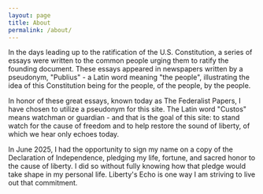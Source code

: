 ```yaml
---
layout: page
title: About
permalink: /about/
---
```

In the days leading up to the ratification of the U.S. Constitution, a series of essays were written to the common people urging them to ratify the founding document.  These essays appeared in newspapers written by a pseudonym, "Publius" - a Latin word meaning "the people", illustrating the idea of this Constitution being for the people, of the people, by the people. 

In honor of these great essays, known today as The Federalist Papers, I have chosen to utilize a pseudonym for this site.  The Latin word "Custos" means watchman or guardian - and that is the goal of this site: to stand watch for the cause of freedom and to help restore the sound of liberty, of which we hear only echoes today.

In June 2025, I had the opportunity to sign my name on a copy of the Declaration of Independence, pledging my life, fortune, and sacred honor to the cause of liberty.  I did so without fully knowing how that pledge would take shape in my personal life.  Liberty's Echo is one way I am striving to live out that commitment.
